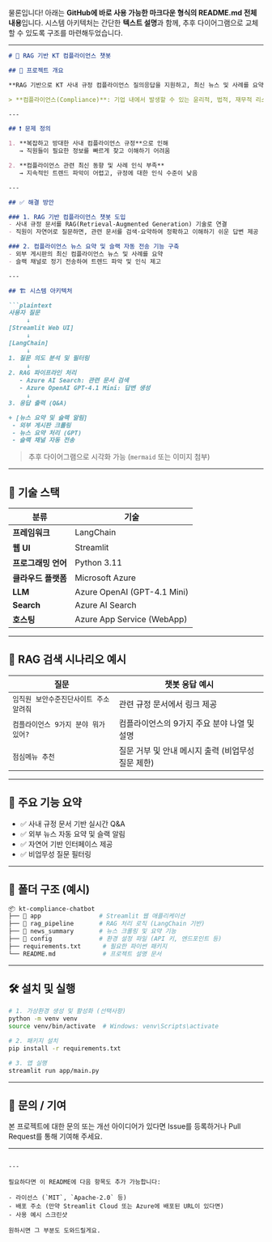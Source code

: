 물론입니다! 아래는 **GitHub에 바로 사용 가능한 마크다운 형식의 README.md 전체 내용**입니다. 시스템 아키텍처는 간단한 **텍스트 설명**과 함께, 추후 다이어그램으로 교체할 수 있도록 구조를 마련해두었습니다.

---

````markdown
# 📘 RAG 기반 KT 컴플라이언스 챗봇

## 📝 프로젝트 개요

**RAG 기반으로 KT 사내 규정 컴플라이언스 질의응답을 지원하고, 최신 뉴스 및 사례를 요약해 알림을 제공하는 AI 어시스턴트**입니다.

> **컴플라이언스(Compliance)**: 기업 내에서 발생할 수 있는 윤리적, 법적, 재무적 리스크를 사전에 방지하고, 관련 규정을 준수하도록 돕는 활동입니다.

---

## ❗ 문제 정의

1. **복잡하고 방대한 사내 컴플라이언스 규정**으로 인해  
   → 직원들이 필요한 정보를 빠르게 찾고 이해하기 어려움  

2. **컴플라이언스 관련 최신 동향 및 사례 인식 부족**  
   → 지속적인 트렌드 파악이 어렵고, 규정에 대한 인식 수준이 낮음

---

## ✅ 해결 방안

### 1. RAG 기반 컴플라이언스 챗봇 도입
- 사내 규정 문서를 RAG(Retrieval-Augmented Generation) 기술로 연결  
- 직원이 자연어로 질문하면, 관련 문서를 검색·요약하여 정확하고 이해하기 쉬운 답변 제공  

### 2. 컴플라이언스 뉴스 요약 및 슬랙 자동 전송 기능 구축
- 외부 게시판의 최신 컴플라이언스 뉴스 및 사례를 요약  
- 슬랙 채널로 정기 전송하여 트렌드 파악 및 인식 제고

---

## 🏗️ 시스템 아키텍처

```plaintext
사용자 질문
     ↓
[Streamlit Web UI]
     ↓
[LangChain]
     ↓
1. 질문 의도 분석 및 필터링
     ↓
2. RAG 파이프라인 처리
   - Azure AI Search: 관련 문서 검색
   - Azure OpenAI GPT-4.1 Mini: 답변 생성
     ↓
3. 응답 출력 (Q&A)

+ [뉴스 요약 및 슬랙 알림]
 - 외부 게시판 크롤링
 - 뉴스 요약 처리 (GPT)
 - 슬랙 채널 자동 전송
````

> 추후 다이어그램으로 시각화 가능 (`mermaid` 또는 이미지 첨부)

---

## 🧰 기술 스택

| 분류           | 기술                          |
| ------------ | --------------------------- |
| **프레임워크**    | LangChain                   |
| **웹 UI**     | Streamlit                   |
| **프로그래밍 언어** | Python 3.11                 |
| **클라우드 플랫폼** | Microsoft Azure             |
| **LLM**      | Azure OpenAI (GPT-4.1 Mini) |
| **Search**   | Azure AI Search             |
| **호스팅**      | Azure App Service (WebApp)  |

---

## 💬 RAG 검색 시나리오 예시

| 질문                     | 챗봇 응답 예시                       |
| ---------------------- | ------------------------------ |
| `임직원 보안수준진단사이트 주소 알려줘` | 관련 규정 문서에서 링크 제공               |
| `컴플라이언스 9가지 분야 뭐가 있어?` | 컴플라이언스의 9가지 주요 분야 나열 및 설명      |
| `점심메뉴 추천`              | 질문 거부 및 안내 메시지 출력 (비업무성 질문 제한) |

---

## 📌 주요 기능 요약

* ✅ 사내 규정 문서 기반 실시간 Q&A
* ✅ 외부 뉴스 자동 요약 및 슬랙 알림
* ✅ 자연어 기반 인터페이스 제공
* ✅ 비업무성 질문 필터링

---

## 📂 폴더 구조 (예시)

```bash
📦 kt-compliance-chatbot
├── 📁 app                # Streamlit 웹 애플리케이션
├── 📁 rag_pipeline       # RAG 처리 로직 (LangChain 기반)
├── 📁 news_summary       # 뉴스 크롤링 및 요약 기능
├── 📁 config             # 환경 설정 파일 (API 키, 엔드포인트 등)
├── requirements.txt      # 필요한 파이썬 패키지
└── README.md             # 프로젝트 설명 문서
```

---

## 🛠️ 설치 및 실행

```bash
# 1. 가상환경 생성 및 활성화 (선택사항)
python -m venv venv
source venv/bin/activate  # Windows: venv\Scripts\activate

# 2. 패키지 설치
pip install -r requirements.txt

# 3. 앱 실행
streamlit run app/main.py
```

---

## 📮 문의 / 기여

본 프로젝트에 대한 문의 또는 개선 아이디어가 있다면 Issue를 등록하거나 Pull Request를 통해 기여해 주세요.

---

```

---

필요하다면 이 README에 다음 항목도 추가 가능합니다:

- 라이선스 (`MIT`, `Apache-2.0` 등)
- 배포 주소 (만약 Streamlit Cloud 또는 Azure에 배포된 URL이 있다면)
- 사용 예시 스크린샷

원하시면 그 부분도 도와드릴게요.
```
